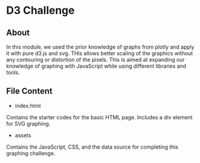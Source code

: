 # D3 Challenge
## About
In this module, we used the prior knowledge of graphs from plotly and apply it with pure d3.js and svg. THis allows better scaling of the graphics without any contouring or distortion of the pixels. This is aimed at expanding our knowledge of graphing with JavaScript while using different libraries and tools.

## File Content
* index.html

Contains the starter codes for the basic HTML page. Includes a div element for SVG graphing.

* assets

Contains the JavaScript, CSS, and the data source for completing this graphing challenge. 